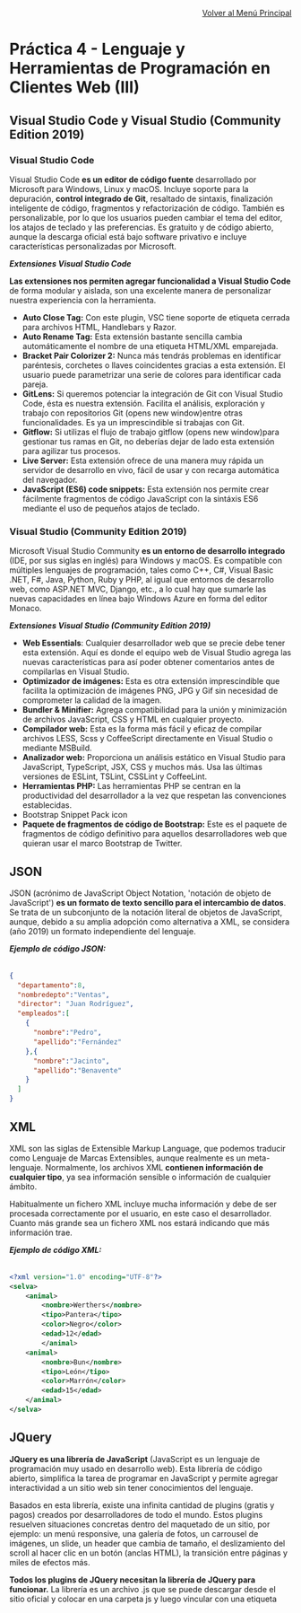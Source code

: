 <p align="right"><a href="https://github.com/JoseAlbertoZurera/DesarrolloWebEntornoCliente">Volver al Menú Principal</a></p>

# Práctica 4 - Lenguaje y Herramientas de Programación en Clientes Web (III)

## Visual Studio Code y Visual Studio (Community Edition 2019)

### Visual Studio Code

Visual Studio Code **es un editor de código fuente** desarrollado por Microsoft para Windows, Linux y macOS. Incluye soporte para la depuración, **control integrado de Git**, resaltado de sintaxis, finalización inteligente de código, fragmentos y refactorización de código. También es personalizable, por lo que los usuarios pueden cambiar el tema del editor, los atajos de teclado y las preferencias. Es gratuito y de código abierto,​ aunque la descarga oficial está bajo software privativo e incluye características personalizadas por Microsoft.

***Extensiones Visual Studio Code***

**Las extensiones nos permiten agregar funcionalidad a Visual Studio Code** de forma modular y aislada, son una excelente manera de personalizar nuestra experiencia con la herramienta.

* **Auto Close Tag:** Con este plugin, VSC tiene soporte de etiqueta cerrada para archivos HTML, Handlebars y Razor.
* **Auto Rename Tag:** Esta extensión bastante sencilla cambia automáticamente el nombre de una etiqueta HTML/XML emparejada.
* **Bracket Pair Colorizer 2:** Nunca más tendrás problemas en identificar paréntesis, corchetes o llaves coincidentes gracias a esta extensión. El usuario puede parametrizar una serie de colores para identificar cada pareja.
* **GitLens:** Si queremos potenciar la integración de Git con Visual Studio Code, ésta es nuestra extensión. Facilita el análisis, exploración y trabajo con repositorios Git (opens new window)entre otras funcionalidades. Es ya un imprescindible si trabajas con Git.
* **Gitflow:** Si utilizas el flujo de trabajo gitflow (opens new window)para gestionar tus ramas en Git, no deberías dejar de lado esta extensión para agilizar tus procesos.
* **Live Server:** Esta extensión ofrece de una manera muy rápida un servidor de desarrollo en vivo, fácil de usar y con recarga automática del navegador.
* **JavaScript (ES6) code snippets:** Esta extensión nos permite crear fácilmente fragmentos de código JavaScript con la sintáxis ES6 mediante el uso de pequeños atajos de teclado.

### Visual Studio (Community Edition 2019)

Microsoft Visual Studio Community **es un entorno de desarrollo integrado** (IDE, por sus siglas en inglés) para Windows y macOS. Es compatible con múltiples lenguajes de programación, tales como C++, C#, Visual Basic .NET, F#, Java, Python, Ruby y PHP, al igual que entornos de desarrollo web, como ASP.NET MVC, Django, etc., a lo cual hay que sumarle las nuevas capacidades en línea bajo Windows Azure en forma del editor Monaco.

***Extensiones Visual Studio (Community Edition 2019)***

* **Web Essentials**: Cualquier desarrollador web que se precie debe tener esta extensión. Aquí es donde el equipo web de Visual Studio agrega las nuevas características para así poder obtener comentarios antes de compilarlas en Visual Studio.
* **Optimizador de imágenes:** Esta es otra extensión imprescindible que facilita la optimización de imágenes PNG, JPG y Gif sin necesidad de comprometer la calidad de la imagen.
* **Bundler & Minifier:** Agrega compatibilidad para la unión y minimización de archivos JavaScript, CSS y HTML en cualquier proyecto.
* **Compilador web:** Esta es la forma más fácil y eficaz de compilar archivos LESS, Scss y CoffeeScript directamente en Visual Studio o mediante MSBuild.
* **Analizador web:** Proporciona un análisis estático en Visual Studio para JavaScript, TypeScript, JSX, CSS y muchos más. Usa las últimas versiones de ESLint, TSLint, CSSLint y CoffeeLint.
* **Herramientas PHP:** Las herramientas PHP se centran en la productividad del desarrollador a la vez que respetan las convenciones establecidas.
* Bootstrap Snippet Pack icon
* **Paquete de fragmentos de código de Bootstrap:** Este es el paquete de fragmentos de código definitivo para aquellos desarrolladores web que quieran usar el marco Bootstrap de Twitter.

## JSON

JSON (acrónimo de JavaScript Object Notation, 'notación de objeto de JavaScript') **es un formato de texto sencillo para el intercambio de datos**. Se trata de un subconjunto de la notación literal de objetos de JavaScript, aunque, debido a su amplia adopción como alternativa a XML, se considera (año 2019) un formato independiente del lenguaje.

***Ejemplo de código JSON:***

```JSON

{
  "departamento":8,
  "nombredepto":"Ventas",
  "director": "Juan Rodríguez",
  "empleados":[
    {
      "nombre":"Pedro",
      "apellido":"Fernández"
    },{
      "nombre":"Jacinto",
      "apellido":"Benavente"
    } 
  ]
}

```

## XML

XML son las siglas de Extensible Markup Language, que podemos traducir como Lenguaje de Marcas Extensibles, aunque realmente es un meta-lenguaje.
Normalmente, los archivos XML **contienen información de cualquier tipo**, ya sea información sensible o información de cualquier ámbito.

Habitualmente un fichero XML incluye mucha información y debe de ser procesada correctamente por el usuario, en este caso el desarrollador. Cuanto más grande sea un fichero XML nos estará indicando que más información trae.

***Ejemplo de código XML:***

```XML

<?xml version="1.0" encoding="UTF-8"?>
<selva>
    <animal>
        <nombre>Werthers</nombre>
        <tipo>Pantera</tipo>
        <color>Negro</color>
        <edad>12</edad>
        </animal>
    <animal>
        <nombre>Bun</nombre>
        <tipo>León</tipo>
        <color>Marrón</color>
        <edad>15</edad>
    </animal>
</selva>

```

## JQuery

**JQuery es una librería de JavaScript** (JavaScript es un lenguaje de programación muy usado en desarrollo web). Esta librería de código abierto, simplifica la tarea de programar en JavaScript y permite agregar interactividad a un sitio web sin tener conocimientos del lenguaje.

Basados en esta librería, existe una infinita cantidad de plugins (gratis y pagos) creados por desarrolladores de todo el mundo. Estos plugins resuelven situaciones concretas dentro del maquetado de un sitio, por ejemplo: un menú responsive, una galería de fotos, un carrousel de imágenes, un slide, un header que cambia de tamaño, el deslizamiento del scroll al hacer clic en un botón (anclas HTML), la transición entre páginas y miles de efectos más.

**Todos los plugins de JQuery necesitan la librería de JQuery para funcionar.** La librería es un archivo .js que se puede descargar desde el sitio oficial y colocar en una carpeta js y luego vincular con una etiqueta <script>, por ejemplo:

```JavaScript

<script src="js/jquery-3.2.1.min.js"></script>

```

## GML y SGML

### GML

GML, sigla en inglés de IBM Generalized Markup Language, o lenguaje de marcas generalizado de IBM, **es un conjunto de macros que implementan etiquetas de marcado para el procesador de texto de IBM, SCRIPT, SCRIPT/VS.** Es, por otra parte, el componente principal de «IBM's Document Composition Facility (DCF)», un conjunto inicial de etiquetas de GML incluido en DCF.

GML fue desarrollado entre 1969 y 1970 por Charles Goldfarb, Edward Mosher y Raymond Lorie (cuyas iniciales de apellido fueron usados por Goldfarb para crear el término GML)

El desarrollo de GML cambiaría en 1986 según la norma ISO 8879 al Standard Generalized Markup Language (SGML), que es un estándar ISO para definir lenguajes de marcas generales para documentos descendiente del GML.

### SGML

SGML es un acrónimo de Standard Generalized Markup Language o Lenguaje de Señalización General Normalizado.

**Esta es una norma ISO derivada de una anterior (GML de IBM)**. SGML permite que la estructura de un documento pueda ser definida en base a la relación lógica de sus partes. Esta estructura puede ser validada por una Definición de Tipo Documento (DTD - Document Type Definition). La norma SGML define la sintaxis del documento y la sintaxis y semántica de DTD.

Un documento SGML se marca de modo que no dice nada respecto a su representación en la pantalla o en papel. Un programa de presentación debe unir el documento con la información de estilo a fin de producir una copia impresa en la pantalla o en el papel.

![sgml1.png](sgml1.png)

<p align="right"><a href="#top">Volver Arriba</a></p>
